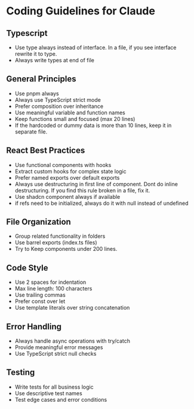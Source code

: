 # Coding Guidelines for Claude

## Typescript

- Use type always instead of interface. In a file, if you see interface rewrite it to type.
- Always write types at end of file

## General Principles

- Use pnpm always
- Always use TypeScript strict mode
- Prefer composition over inheritance
- Use meaningful variable and function names
- Keep functions small and focused (max 20 lines)
- If the hardcoded or dummy data is more than 10 lines, keep it in separate file.

## React Best Practices

- Use functional components with hooks
- Extract custom hooks for complex state logic
- Prefer named exports over default exports
- Always use destructuring in first line of component. Dont do inline destructuring. If you find this rule broken in a file, fix it.
- Use shadcn component always if available
- if refs need to be initialized, always do it with null instead of undefined

## File Organization

- Group related functionality in folders
- Use barrel exports (index.ts files)
- Try to Keep components under 200 lines.

## Code Style

- Use 2 spaces for indentation
- Max line length: 100 characters
- Use trailing commas
- Prefer const over let
- Use template literals over string concatenation

## Error Handling

- Always handle async operations with try/catch
- Provide meaningful error messages
- Use TypeScript strict null checks

## Testing

- Write tests for all business logic
- Use descriptive test names
- Test edge cases and error conditions
